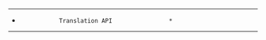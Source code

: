 *************************************************
*                Translation API                *
*************************************************
